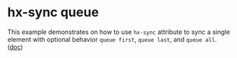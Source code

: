 # hx-sync queue

This example demonstrates on how to use `hx-sync` attribute to sync a single element with optional behavior `queue first`, `queue last`, and `queue all`. ([doc](https://htmx.org/attributes/hx-sync/))
